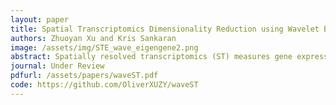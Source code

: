 ```yaml
---
layout: paper
title: Spatial Transcriptomics Dimensionality Reduction using Wavelet Bases
authors: Zhuoyan Xu and Kris Sankaran
image: /assets/img/STE_wave_eigengene2.png
abstract: Spatially resolved transcriptomics (ST) measures gene expression along with the spatial coordinates of the measurements. The analysis of ST data involves significant computation complexity. In this work, we propose gene expression dimensionality reduction algorithm that retains spatial structure. We combine the wavelet transformation with matrix factorization to select spatially-varying genes. We extract a low-dimensional representation of these genes. We consider Empirical Bayes setting, imposing regularization through the prior distribution of factor genes. Additionally, We provide visualization of extracted representation genes capturing the global spatial pattern. We illustrate the performance of our methods by spatial structure recovery and gene expression reconstruction in simulation. In real data experiments, our method identifies spatial structure of gene factors and outperforms regular decomposition regarding reconstruction error. We found the connection between the fluctuation of gene patterns and wavelet technique, providing smoother visualization. We develop the package and share the workflow generating reproducible quantitative results and gene visualization. The package is available at [GitHub](https://github.com/OliverXUZY/waveST).
journal: Under Review
pdfurl: /assets/papers/waveST.pdf
code: https://github.com/OliverXUZY/waveST
---
```

